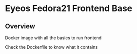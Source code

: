 Eyeos Fedora21 Frontend Base
============================

## Overview

Docker image with all the basics to run frontend

Check the Dockerfile to know what it contains